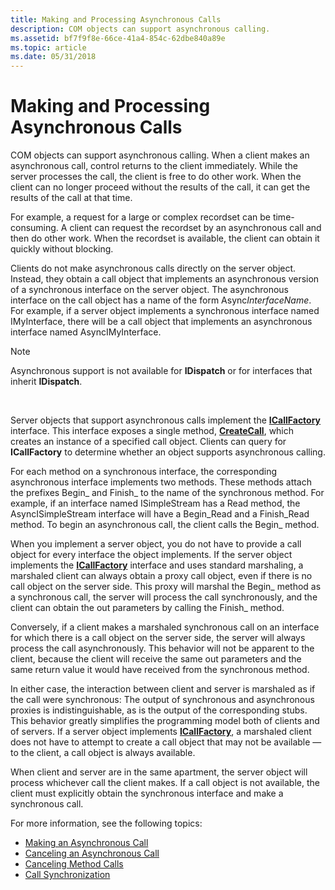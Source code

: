 ```yaml
---
title: Making and Processing Asynchronous Calls
description: COM objects can support asynchronous calling.
ms.assetid: bf7f9f8e-66ce-41a4-854c-62dbe840a89e
ms.topic: article
ms.date: 05/31/2018
---
```


# Making and Processing Asynchronous Calls

COM objects can support asynchronous calling. When a client makes an asynchronous call, control returns to the client immediately. While the server processes the call, the client is free to do other work. When the client can no longer proceed without the results of the call, it can get the results of the call at that time.

For example, a request for a large or complex recordset can be time-consuming. A client can request the recordset by an asynchronous call and then do other work. When the recordset is available, the client can obtain it quickly without blocking.

Clients do not make asynchronous calls directly on the server object. Instead, they obtain a call object that implements an asynchronous version of a synchronous interface on the server object. The asynchronous interface on the call object has a name of the form Async*InterfaceName*. For example, if a server object implements a synchronous interface named IMyInterface, there will be a call object that implements an asynchronous interface named AsyncIMyInterface.

> [!Note]  
> Asynchronous support is not available for **IDispatch** or for interfaces that inherit **IDispatch**.

 

Server objects that support asynchronous calls implement the [**ICallFactory**](https://msdn.microsoft.com/en-us/library/ms680133(v=VS.85).aspx) interface. This interface exposes a single method, [**CreateCall**](https://msdn.microsoft.com/en-us/library/ms688577(v=VS.85).aspx), which creates an instance of a specified call object. Clients can query for **ICallFactory** to determine whether an object supports asynchronous calling.

For each method on a synchronous interface, the corresponding asynchronous interface implements two methods. These methods attach the prefixes Begin\_ and Finish\_ to the name of the synchronous method. For example, if an interface named ISimpleStream has a Read method, the AsyncISimpleStream interface will have a Begin\_Read and a Finish\_Read method. To begin an asynchronous call, the client calls the Begin\_ method.

When you implement a server object, you do not have to provide a call object for every interface the object implements. If the server object implements the [**ICallFactory**](https://msdn.microsoft.com/en-us/library/ms680133(v=VS.85).aspx) interface and uses standard marshaling, a marshaled client can always obtain a proxy call object, even if there is no call object on the server side. This proxy will marshal the Begin\_ method as a synchronous call, the server will process the call synchronously, and the client can obtain the out parameters by calling the Finish\_ method.

Conversely, if a client makes a marshaled synchronous call on an interface for which there is a call object on the server side, the server will always process the call asynchronously. This behavior will not be apparent to the client, because the client will receive the same out parameters and the same return value it would have received from the synchronous method.

In either case, the interaction between client and server is marshaled as if the call were synchronous: The output of synchronous and asynchronous proxies is indistinguishable, as is the output of the corresponding stubs. This behavior greatly simplifies the programming model both of clients and of servers. If a server object implements [**ICallFactory**](https://msdn.microsoft.com/en-us/library/ms680133(v=VS.85).aspx), a marshaled client does not have to attempt to create a call object that may not be available — to the client, a call object is always available.

When client and server are in the same apartment, the server object will process whichever call the client makes. If a call object is not available, the client must explicitly obtain the synchronous interface and make a synchronous call.

For more information, see the following topics:

-   [Making an Asynchronous Call](making-an-asynchronous-call.md)
-   [Canceling an Asynchronous Call](canceling-an-asynchronous-call.md)
-   [Canceling Method Calls](canceling-method-calls.md)
-   [Call Synchronization](call-synchronization.md)

 

 




